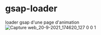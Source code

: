 # gsap-loader
loader gsap d'une page d'animation
![Capture web_20-9-2021_174620_127 0 0 1](https://user-images.githubusercontent.com/75976059/134032540-d153aba3-3dbc-44f1-ad8f-d8664ccb797d.jpeg)
